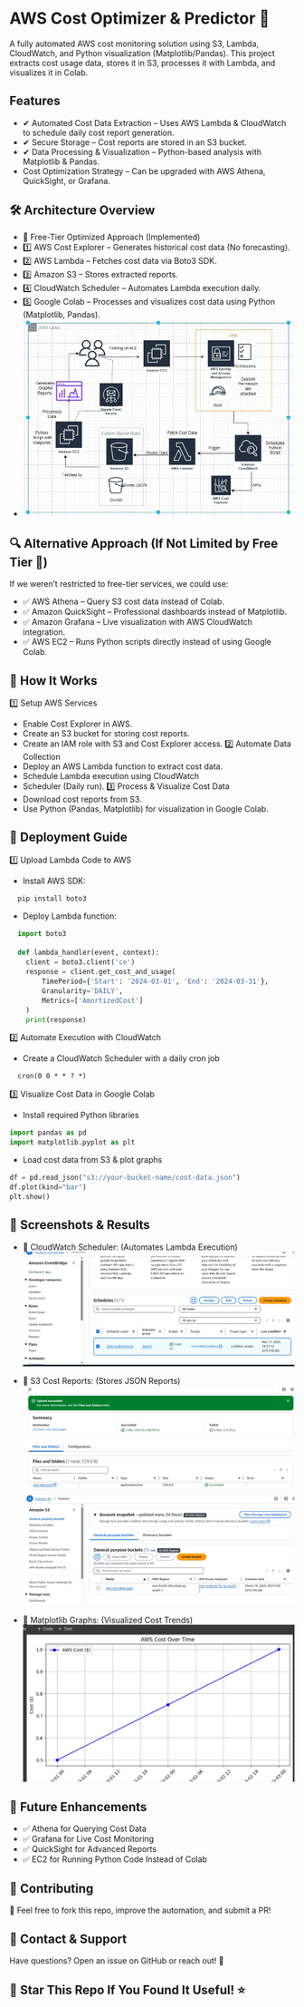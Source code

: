 
# AWS Cost Optimizer & Predictor 🚀

A fully automated AWS cost monitoring solution using S3, Lambda, CloudWatch, and Python visualization (Matplotlib/Pandas). This project extracts cost usage data, stores it in S3, processes it with Lambda, and visualizes it in Colab.

## Features

- ✔ Automated Cost Data Extraction – Uses AWS Lambda & CloudWatch to schedule daily cost report generation.
- ✔ Secure Storage – Cost reports are stored in an S3 bucket.
- ✔ Data Processing & Visualization – Python-based analysis with Matplotlib & Pandas.
- Cost Optimization Strategy – Can be upgraded with AWS Athena, QuickSight, or Grafana.

## 🛠 Architecture Overview
- 🚀 Free-Tier Optimized Approach (Implemented)
- 1️⃣ AWS Cost Explorer – Generates historical cost data (No forecasting).
- 2️⃣ AWS Lambda – Fetches cost data via Boto3 SDK.
- 3️⃣ Amazon S3 – Stores extracted reports.
- 4️⃣ CloudWatch Scheduler – Automates Lambda execution daily.
- 5️⃣ Google Colab – Processes and visualizes cost data using Python (Matplotlib, Pandas).
- ![Archtecture Used](architecture-diagram.jpeg)

## 🔍 Alternative Approach (If Not Limited by Free Tier 💸)
If we weren’t restricted to free-tier services, we could use:
- ✅ AWS Athena – Query S3 cost data instead of Colab.
- ✅ Amazon QuickSight – Professional dashboards instead of Matplotlib.
- ✅ Amazon Grafana – Live visualization with AWS CloudWatch integration.
- ✅ AWS EC2 – Runs Python scripts directly instead of using Google Colab.

## 📌 How It Works

1️⃣ Setup AWS Services
- Enable Cost Explorer in AWS.
- Create an S3 bucket for storing cost reports.
- Create an IAM role with S3 and Cost Explorer access.
2️⃣ Automate Data Collection
- Deploy an AWS Lambda function to extract cost data.
- Schedule Lambda execution using CloudWatch 
- Scheduler (Daily run).
3️⃣ Process & Visualize Cost Data
- Download cost reports from S3.
- Use Python (Pandas, Matplotlib) for visualization in Google Colab.

## 📌 Deployment Guide

1️⃣ Upload Lambda Code to AWS
- Install AWS SDK:

```bash
  pip install boto3
```
- Deploy Lambda function:
```python
  import boto3

  def lambda_handler(event, context):
    client = boto3.client('ce')
    response = client.get_cost_and_usage(
        TimePeriod={'Start': '2024-03-01', 'End': '2024-03-31'},
        Granularity='DAILY',
        Metrics=['AmortizedCost']
    )
    print(response)

```
2️⃣ Automate Execution with CloudWatch
- Create a CloudWatch Scheduler with a daily cron job
```txt
  cron(0 0 * * ? *)
```
3️⃣ Visualize Cost Data in Google Colab
- Install required Python libraries
```python
import pandas as pd
import matplotlib.pyplot as plt
```
- Load cost data from S3 & plot graphs
```python
df = pd.read_json("s3://your-bucket-name/cost-data.json")
df.plot(kind="bar")
plt.show()
```

## 📸 Screenshots & Results

- 🔹 CloudWatch Scheduler: (Automates Lambda Execution)
![Cloudwatch Scheduler](https://github.com/amitkrsharma03/AWS-Cost-Analyzer/blob/main/AWSCostOptimize/aws8.jpeg)

- 🔹 S3 Cost Reports: (Stores JSON Reports)
![S3 ](https://github.com/amitkrsharma03/AWS-Cost-Analyzer/blob/main/AWSCostOptimize/aws14.jpeg)
![S3 Bucket](https://github.com/amitkrsharma03/AWS-Cost-Analyzer/blob/main/AWSCostOptimize/aws15.jpeg)

- 🔹 Matplotlib Graphs: (Visualized Cost Trends)
![Graph Obtained](https://github.com/amitkrsharma03/AWS-Cost-Analyzer/blob/main/AWSCostOptimize/aws6.png)

## 📌 Future Enhancements

- ✅ Athena for Querying Cost Data
- ✅ Grafana for Live Cost Monitoring
- ✅ QuickSight for Advanced Reports
- ✅ EC2 for Running Python Code Instead of Colab

## 📌 Contributing

🙌 Feel free to fork this repo, improve the automation, and submit a PR!

## 📌 Contact & Support

Have questions? Open an issue on GitHub or reach out! 🚀

## 🌟 Star This Repo If You Found It Useful! ⭐
